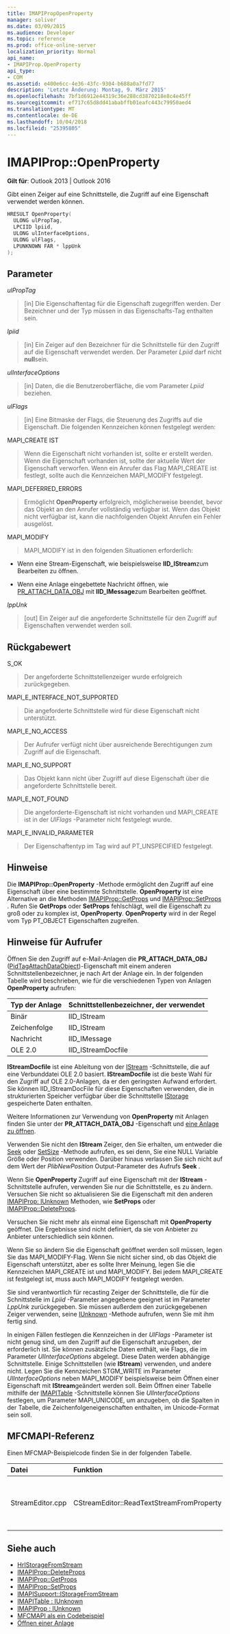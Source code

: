 ```yaml
---
title: IMAPIPropOpenProperty
manager: soliver
ms.date: 03/09/2015
ms.audience: Developer
ms.topic: reference
ms.prod: office-online-server
localization_priority: Normal
api_name:
- IMAPIProp.OpenProperty
api_type:
- COM
ms.assetid: e400e6cc-4e36-43fc-9304-b688a0a7fd77
description: 'Letzte Änderung: Montag, 9. März 2015'
ms.openlocfilehash: 7bf1d6912e44319c36e288cd3870218e8c4e45ff
ms.sourcegitcommit: ef717c65d8dd41ababffb01eafc443c79950aed4
ms.translationtype: MT
ms.contentlocale: de-DE
ms.lasthandoff: 10/04/2018
ms.locfileid: "25395805"
---
```

# <a name="imapipropopenproperty"></a>IMAPIProp::OpenProperty

**Gilt für**: Outlook 2013 | Outlook 2016 
  
Gibt einen Zeiger auf eine Schnittstelle, die Zugriff auf eine Eigenschaft verwendet werden können.
  
```cpp
HRESULT OpenProperty(
  ULONG ulPropTag,
  LPCIID lpiid,
  ULONG ulInterfaceOptions,
  ULONG ulFlags,
  LPUNKNOWN FAR * lppUnk
);
```

## <a name="parameters"></a>Parameter

 _ulPropTag_
  
> [in] Die Eigenschaftentag für die Eigenschaft zugegriffen werden. Der Bezeichner und der Typ müssen in das Eigenschafts-Tag enthalten sein.
    
 _lpiid_
  
> [in] Ein Zeiger auf den Bezeichner für die Schnittstelle für den Zugriff auf die Eigenschaft verwendet werden. Der Parameter _Lpiid_ darf nicht **null**sein.
    
 _ulInterfaceOptions_
  
> [in] Daten, die die Benutzeroberfläche, die vom Parameter _Lpiid_ beziehen. 
    
 _ulFlags_
  
> [in] Eine Bitmaske der Flags, die Steuerung des Zugriffs auf die Eigenschaft. Die folgenden Kennzeichen können festgelegt werden:
    
MAPI_CREATE IST 
  
> Wenn die Eigenschaft nicht vorhanden ist, sollte er erstellt werden. Wenn die Eigenschaft vorhanden ist, sollte der aktuelle Wert der Eigenschaft verworfen. Wenn ein Anrufer das Flag MAPI_CREATE ist festlegt, sollte auch die Kennzeichen MAPI_MODIFY festgelegt.
    
MAPI_DEFERRED_ERRORS 
  
> Ermöglicht **OpenProperty** erfolgreich, möglicherweise beendet, bevor das Objekt an den Anrufer vollständig verfügbar ist. Wenn das Objekt nicht verfügbar ist, kann die nachfolgenden Objekt Anrufen ein Fehler ausgelöst. 
    
MAPI_MODIFY 
  
> MAPI_MODIFY ist in den folgenden Situationen erforderlich:
    
  - Wenn eine Stream-Eigenschaft, wie beispielsweise **IID_IStream**zum Bearbeiten zu öffnen.
    
  - Wenn eine Anlage eingebettete Nachricht öffnen, wie [PR_ATTACH_DATA_OBJ](pidtagattachdataobject-canonical-property.md) mit **IID_IMessage**zum Bearbeiten geöffnet.
    
 _lppUnk_
  
> [out] Ein Zeiger auf die angeforderte Schnittstelle für den Zugriff auf Eigenschaften verwendet werden soll.
    
## <a name="return-value"></a>Rückgabewert

S_OK 
  
> Der angeforderte Schnittstellenzeiger wurde erfolgreich zurückgegeben.
    
MAPI_E_INTERFACE_NOT_SUPPORTED 
  
> Die angeforderte Schnittstelle wird für diese Eigenschaft nicht unterstützt.
    
MAPI_E_NO_ACCESS 
  
> Der Aufrufer verfügt nicht über ausreichende Berechtigungen zum Zugriff auf die Eigenschaft.
    
MAPI_E_NO_SUPPORT 
  
> Das Objekt kann nicht über Zugriff auf diese Eigenschaft über die angeforderte Schnittstelle bereit.
    
MAPI_E_NOT_FOUND 
  
> Die angeforderte-Eigenschaft ist nicht vorhanden und MAPI_CREATE ist in der _UlFlags_ -Parameter nicht festgelegt wurde. 
    
MAPI_E_INVALID_PARAMETER 
  
> Der Eigenschaftentyp im Tag wird auf PT_UNSPECIFIED festgelegt.
    
## <a name="remarks"></a>Hinweise

Die **IMAPIProp::OpenProperty** -Methode ermöglicht den Zugriff auf eine Eigenschaft über eine bestimmte Schnittstelle. **OpenProperty** ist eine Alternative an die Methoden [IMAPIProp::GetProps](imapiprop-getprops.md) und [IMAPIProp::SetProps](imapiprop-setprops.md) . Rufen Sie **GetProps** oder **SetProps** fehlschlägt, weil die Eigenschaft zu groß oder zu komplex ist, **OpenProperty**. **OpenProperty** wird in der Regel vom Typ PT_OBJECT Eigenschaften zugreifen. 
  
## <a name="notes-to-callers"></a>Hinweise für Aufrufer

Öffnen Sie den Zugriff auf e-Mail-Anlagen die **PR_ATTACH_DATA_OBJ** ([PidTagAttachDataObject](pidtagattachdataobject-canonical-property.md))-Eigenschaft mit einem anderen Schnittstellenbezeichner, je nach Art der Anlage ein. In der folgenden Tabelle wird beschrieben, wie für die verschiedenen Typen von Anlagen **OpenProperty** aufrufen: 
  
|**Typ der Anlage**|**Schnittstellenbezeichner, der verwendet**|
|:-----|:-----|
|Binär  <br/> |IID_IStream  <br/> |
|Zeichenfolge  <br/> |IID_IStream  <br/> |
|Nachricht  <br/> |IID_IMessage  <br/> |
|OLE 2.0  <br/> |IID_IStreamDocfile  <br/> |
   
**IStreamDocfile** ist eine Ableitung von der [IStream](https://msdn.microsoft.com/library/aa380034%28VS.85%29.aspx) -Schnittstelle, die auf eine Verbunddatei OLE 2.0 basiert. **IStreamDocfile** ist die beste Wahl für den Zugriff auf OLE 2.0-Anlagen, da er den geringsten Aufwand erfordert. Sie können IID_IStreamDocFile für diese Eigenschaften verwenden, die in strukturierten Speicher verfügbar über die Schnittstelle [IStorage](https://msdn.microsoft.com/library/aa380015%28VS.85%29.aspx) gespeicherte Daten enthalten. 
  
Weitere Informationen zur Verwendung von **OpenProperty** mit Anlagen finden Sie unter der **PR_ATTACH_DATA_OBJ** -Eigenschaft und [eine Anlage zu öffnen](opening-an-attachment.md).
  
Verwenden Sie nicht den **IStream** Zeiger, den Sie erhalten, um entweder die [Seek](https://msdn.microsoft.com/library/aa380043%28v=VS.85%29.aspx) oder [SetSize](https://msdn.microsoft.com/library/aa380044%28v=VS.85%29.aspx) -Methode aufrufen, es sei denn, Sie eine NULL Variable Größe oder Position verwenden. Darüber hinaus verlassen Sie sich nicht auf dem Wert der _PlibNewPosition_ Output-Parameter des Aufrufs **Seek** . 
  
Wenn Sie **OpenProperty** Zugriff auf eine Eigenschaft mit der **IStream** -Schnittstelle aufrufen, verwenden Sie nur die Schnittstelle, es zu ändern. Versuchen Sie nicht so aktualisieren Sie die Eigenschaft mit den anderen [IMAPIProp: IUnknown](imapipropiunknown.md) Methoden, wie **SetProps** oder [IMAPIProp::DeleteProps](imapiprop-deleteprops.md). 
  
Versuchen Sie nicht mehr als einmal eine Eigenschaft mit **OpenProperty** geöffnet. Die Ergebnisse sind nicht definiert, da sie von Anbieter zu Anbieter unterschiedlich sein können. 
  
Wenn Sie so ändern Sie die Eigenschaft geöffnet werden soll müssen, legen Sie das MAPI_MODIFY-Flag. Wenn Sie nicht sicher sind, ob das Objekt die Eigenschaft unterstützt, aber es sollte Ihrer Meinung, legen Sie die Kennzeichen MAPI_CREATE ist und MAPI_MODIFY. Bei jedem MAPI_CREATE ist festgelegt ist, muss auch MAPI_MODIFY festgelegt werden.
  
Sie sind verantwortlich für recasting Zeiger der Schnittstelle, die für die Schnittstelle im _Lpiid_ -Parameter angegebene geeignet ist im Parameter _LppUnk_ zurückgegeben. Sie müssen außerdem den zurückgegebenen Zeiger verwenden, seine [IUnknown](https://msdn.microsoft.com/library/ms682317%28v=VS.85%29.aspx) -Methode aufrufen, wenn Sie mit ihm fertig sind. 
  
In einigen Fällen festlegen die Kennzeichen in der _UlFlags_ -Parameter ist nicht genug sind, um den Zugriff auf die Eigenschaft anzugeben, der erforderlich ist. Sie können zusätzliche Daten enthält, wie Flags, die im Parameter _UlInterfaceOptions_ abgelegt. Diese Daten werden abhängige Schnittstelle. Einige Schnittstellen (wie **IStream**) verwenden, und andere nicht. Legen Sie die Kennzeichen STGM_WRITE im Parameter _UlInterfaceOptions_ neben MAPI_MODIFY beispielsweise beim Öffnen einer Eigenschaft mit **IStream**geändert werden soll. Beim Öffnen einer Tabelle mithilfe der [IMAPITable](imapitableiunknown.md) -Schnittstelle können Sie _UlInterfaceOptions_ festlegen, um Parameter MAPI_UNICODE, um anzugeben, ob die Spalten in der Tabelle, die Zeichenfolgeneigenschaften enthalten, im Unicode-Format sein soll. 
  
## <a name="mfcmapi-reference"></a>MFCMAPI-Referenz

Einen MFCMAP-Beispielcode finden Sie in der folgenden Tabelle.
  
|**Datei**|**Funktion**|**Kommentar**|
|:-----|:-----|:-----|
|StreamEditor.cpp  <br/> |CStreamEditor::ReadTextStreamFromProperty  <br/> |MFCMAPI (engl.) wird die **IMAPIProp::OpenProperty** -Methode verwendet, um eine Stream-Schnittstelle für große Text- und binäre Eigenschaften abzurufen.  <br/> |
   
## <a name="see-also"></a>Siehe auch

- [HrIStorageFromStream](hristoragefromstream.md) 
- [IMAPIProp::DeleteProps](imapiprop-deleteprops.md) 
- [IMAPIProp::GetProps](imapiprop-getprops.md)
- [IMAPIProp::SetProps](imapiprop-setprops.md)
- [IMAPISupport::IStorageFromStream](imapisupport-istoragefromstream.md)
- [IMAPITable : IUnknown](imapitableiunknown.md)
- [IMAPIProp : IUnknown](imapipropiunknown.md)
- [MFCMAPI als ein Codebeispiel](mfcmapi-as-a-code-sample.md)
- [Öffnen einer Anlage](opening-an-attachment.md)

